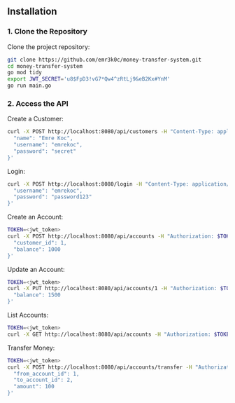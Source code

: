 ## Installation

### 1. Clone the Repository

Clone the project repository:

```sh
git clone https://github.com/emr3k0c/money-transfer-system.git
cd money-transfer-system
go mod tidy
export JWT_SECRET='u8$FpD3!vG7*Qw4^zRtLj9&eB2Kx#YnM'
go run main.go
```

### 2. Access the API

Create a Customer:

```sh
curl -X POST http://localhost:8080/api/customers -H "Content-Type: application/json" -d '{
  "name": "Emre Koc",
  "username": "emrekoc",
  "password": "secret"
}'
```

Login:

```sh
curl -X POST http://localhost:8080/login -H "Content-Type: application/json" -d '{
  "username": "emrekoc",
  "password": "password123"
}'
```

Create an Account:

```sh
TOKEN=<jwt_token>
curl -X POST http://localhost:8080/api/accounts -H "Authorization: $TOKEN" -H "Content-Type: application/json" -d '{
  "customer_id": 1,
  "balance": 1000
}'
```

Update an Account:

```sh
TOKEN=<jwt_token>
curl -X PUT http://localhost:8080/api/accounts/1 -H "Authorization: $TOKEN" -H "Content-Type: application/json" -d '{
  "balance": 1500
}'
```

List Accounts:

```sh
TOKEN=<jwt_token>
curl -X GET http://localhost:8080/api/accounts -H "Authorization: $TOKEN"
```

Transfer Money:

```sh
TOKEN=<jwt_token>
curl -X POST http://localhost:8080/api/accounts/transfer -H "Authorization: $TOKEN" -H "Content-Type: application/json" -d '{
  "from_account_id": 1,
  "to_account_id": 2,
  "amount": 100
}'
```
